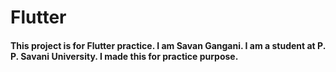 # Flutter

<h4> This project is for Flutter practice. I am Savan Gangani. I am a student at P. P. Savani University. I made this for practice purpose.
</h4>
